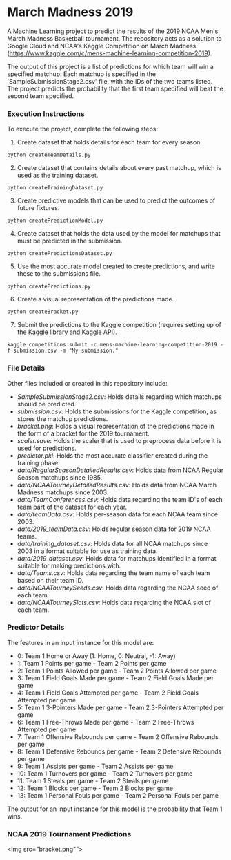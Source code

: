 # March Madness 2019
A Machine Learning project to predict the results of the 2019 NCAA Men's March Madness Basketball tournament. The repository acts as a solution to Google Cloud and NCAA's Kaggle Competition on March Madness (https://www.kaggle.com/c/mens-machine-learning-competition-2019).

The output of this project is a list of predictions for which team will win a specified matchup. Each matchup is specified in the 'SampleSubmissionStage2.csv' file, with the IDs of the two teams listed. The project predicts the probability that the first team specified will beat the second team specified.


### Execution Instructions
To execute the project, complete the following steps:
1. Create dataset that holds details for each team for every season.
~~~~
python createTeamDetails.py
~~~~~~~~ 

2. Create dataset that contains details about every past matchup, which is used as the training dataset.
~~~~
python createTrainingDataset.py
~~~~~~~~ 

3. Create predictive models that can be used to predict the outcomes of future fixtures.
~~~~
python createPredictionModel.py
~~~~~~~~ 

4. Create dataset that holds the data used by the model for matchups that must be predicted in the submission.
~~~~
python createPredictionsDataset.py
~~~~~~~~ 

5. Use the most accurate model created to create predictions, and write these to the submissions file.
~~~~
python createPredictions.py
~~~~~~~~ 

6. Create a visual representation of the predictions made.
~~~~
python createBracket.py
~~~~~~~~ 

7. Submit the predictions to the Kaggle competition (requires setting up of the Kaggle library and Kaggle API).
~~~~
kaggle competitions submit -c mens-machine-learning-competition-2019 -f submission.csv -m "My submission."
~~~~~~~~ 


### File Details
Other files included or created in this repository include:
* *SampleSubmissionStage2.csv*: Holds details regarding which matchups should be predicted.
* *submission.csv*: Holds the submissions for the Kaggle competition, as stores the matchup predictions.
* *bracket.png*: Holds a visual representation of the predictions made in the form of a bracket for the 2019 tournament.
* *scaler.save*: Holds the scaler that is used to preprocess data before it is used for predictions.
* *predictor.pkl*: Holds the most accurate classifier created during the training phase.
* *data/RegularSeasonDetailedResults.csv*: Holds data from NCAA Regular Season matchups since 1985.
* *data/NCAATourneyDetailedResults.csv*: Holds data from NCAA March Madness matchups since 2003.
* *data/TeamConferences.csv*: Holds data regarding the team ID's of each team part of the dataset for each year.
* *data/teamData.csv*: Holds per-season data for each NCAA team since 2003.
* *data/2019_teamData.csv*: Holds regular season data for 2019 NCAA teams.
* *data/training_dataset.csv*: Holds data for all NCAA matchups since 2003 in a format suitable for use as training data.
* *data/2019_dataset.csv*: Holds data for matchups identified in a format suitable for making predictions with.
* *data/Teams.csv*: Holds data regarding the team name of each team based on their team ID. 
* *data/NCAATourneySeeds.csv*: Holds data regarding the NCAA seed of each team.
* *data/NCAATourneySlots.csv*: Holds data regarding the NCAA slot of each team.


### Predictor Details
The features in an input instance for this model are:	
* 0: Team 1 Home or Away (1: Home, 0: Neutral, -1: Away)
* 1: Team 1 Points per game - Team 2 Points per game
* 2: Team 1 Points Allowed per game - Team 2 Points Allowed per game
* 3: Team 1 Field Goals Made per game - Team 2 Field Goals Made per game
* 4: Team 1 Field Goals Attempted per game - Team 2 Field Goals Attempted per game
* 5: Team 1 3-Pointers Made per game - Team 2 3-Pointers Attempted per game
* 6: Team 1 Free-Throws Made per game - Team 2 Free-Throws Attempted per game
* 7: Team 1 Offensive Rebounds per game - Team 2 Offensive Rebounds per game
* 8: Team 1 Defensive Rebounds per game - Team 2 Defensive Rebounds per game
* 9: Team 1 Assists per game - Team 2 Assists per game
* 10: Team 1 Turnovers per game - Team 2 Turnovers per game
* 11: Team 1 Steals per game - Team 2 Steals per game
* 12: Team 1 Blocks per game - Team 2 Blocks per game
* 13: Team 1 Personal Fouls per game - Team 2 Personal Fouls per game

The output for an input instance for this model is the probability that Team 1 wins.


### NCAA 2019 Tournament Predictions
<img src="bracket.png"">

